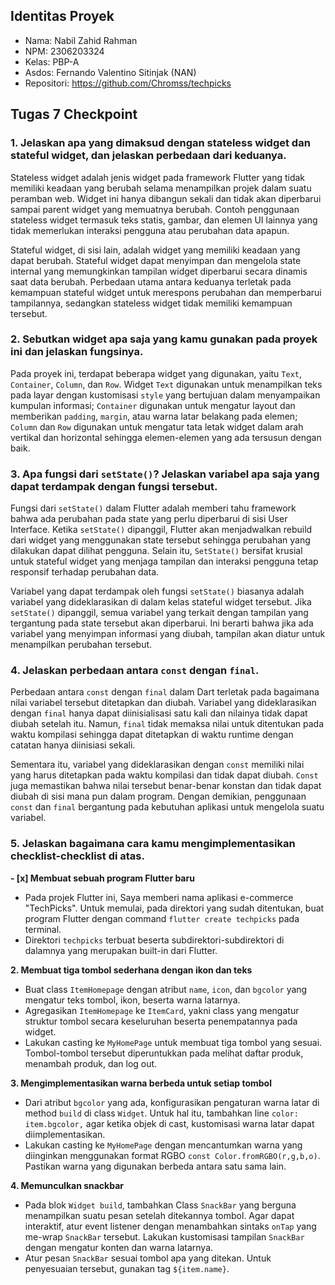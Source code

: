 ## Identitas Proyek

- Nama: Nabil Zahid Rahman
- NPM: 2306203324
- Kelas: PBP-A
- Asdos: Fernando Valentino Sitinjak (NAN)
- Repositori: https://github.com/Chromss/techpicks

## Tugas 7 Checkpoint

### 1. Jelaskan apa yang dimaksud dengan stateless widget dan stateful widget, dan jelaskan perbedaan dari keduanya.
Stateless widget adalah jenis widget pada framework Flutter yang tidak memiliki keadaan yang berubah selama menampilkan projek dalam suatu peramban web. Widget ini hanya dibangun sekali dan tidak akan diperbarui sampai parent widget yang memuatnya berubah. Contoh penggunaan stateless widget termasuk teks statis, gambar, dan elemen UI lainnya yang tidak memerlukan interaksi pengguna atau perubahan data apapun.

Stateful widget, di sisi lain, adalah widget yang memiliki keadaan yang dapat berubah. Stateful widget dapat menyimpan dan mengelola state internal yang memungkinkan tampilan widget diperbarui secara dinamis saat data berubah. Perbedaan utama antara keduanya terletak pada kemampuan stateful widget untuk merespons perubahan dan memperbarui tampilannya, sedangkan stateless widget tidak memiliki kemampuan tersebut.

### 2. Sebutkan widget apa saja yang kamu gunakan pada proyek ini dan jelaskan fungsinya.
Pada proyek ini, terdapat beberapa widget yang digunakan, yaitu `Text`, `Container`, `Column`, dan `Row`. Widget `Text` digunakan untuk menampilkan teks pada layar dengan kustomisasi `style` yang bertujuan dalam menyampaikan kumpulan informasi; `Container` digunakan untuk mengatur layout dan memberikan `padding`, `margin`, atau warna latar belakang pada elemen; `Column` dan `Row` digunakan untuk mengatur tata letak widget dalam arah vertikal dan horizontal sehingga elemen-elemen yang ada tersusun dengan baik.

### 3. Apa fungsi dari `setState()`? Jelaskan variabel apa saja yang dapat terdampak dengan fungsi tersebut.
Fungsi dari `setState()` dalam Flutter adalah memberi tahu framework bahwa ada perubahan pada state yang perlu diperbarui di sisi User Interface. Ketika `setState()` dipanggil, Flutter akan menjadwalkan rebuild dari widget yang menggunakan state tersebut sehingga perubahan yang dilakukan dapat dilihat pengguna. Selain itu, `SetState()` bersifat krusial untuk stateful widget yang menjaga tampilan dan interaksi pengguna tetap responsif terhadap perubahan data.

Variabel yang dapat terdampak oleh fungsi `setState()` biasanya adalah variabel yang dideklarasikan di dalam kelas stateful widget tersebut. Jika `setState()` dipanggil, semua variabel yang terkait dengan tampilan yang tergantung pada state tersebut akan diperbarui. Ini berarti bahwa jika ada variabel yang menyimpan informasi yang diubah, tampilan akan diatur untuk menampilkan perubahan tersebut.

### 4. Jelaskan perbedaan antara `const` dengan `final`.
Perbedaan antara `const` dengan `final` dalam Dart terletak pada bagaimana nilai variabel tersebut ditetapkan dan diubah. Variabel yang dideklarasikan dengan `final` hanya dapat diinisialisasi satu kali dan nilainya tidak dapat diubah setelah itu. Namun, `final` tidak memaksa nilai untuk ditentukan pada waktu kompilasi sehingga dapat ditetapkan di waktu runtime dengan catatan hanya diinisiasi sekali.

Sementara itu, variabel yang dideklarasikan dengan `const` memiliki nilai yang harus ditetapkan pada waktu kompilasi dan tidak dapat diubah. `Const` juga memastikan bahwa nilai tersebut benar-benar konstan dan tidak dapat diubah di sisi mana pun dalam program. Dengan demikian, penggunaan `const` dan `final` bergantung pada kebutuhan aplikasi untuk mengelola suatu variabel.

### 5. Jelaskan bagaimana cara kamu mengimplementasikan checklist-checklist di atas.
**- [x] Membuat sebuah program Flutter baru**
- Pada projek Flutter ini, Saya memberi nama aplikasi e-commerce "TechPicks". Untuk memulai, pada direktori yang sudah ditentukan, buat program Flutter dengan command `flutter create techpicks` pada terminal.
- Direktori `techpicks` terbuat beserta subdirektori-subdirektori di dalamnya yang merupakan built-in dari Flutter.

**2. Membuat tiga tombol sederhana dengan ikon dan teks**
- Buat class `ItemHomepage` dengan atribut `name`, `icon`, dan `bgcolor` yang mengatur teks tombol, ikon, beserta warna latarnya.
- Agregasikan `ItemHomepage` ke `ItemCard`, yakni class yang mengatur struktur tombol secara keseluruhan beserta penempatannya pada widget.
- Lakukan casting ke `MyHomePage` untuk membuat tiga tombol yang sesuai. Tombol-tombol tersebut diperuntukkan pada melihat daftar produk, menambah produk, dan log out.

**3. Mengimplementasikan warna berbeda untuk setiap tombol**
- Dari atribut `bgcolor` yang ada, konfigurasikan pengaturan warna latar di method `build` di class `Widget`. Untuk hal itu, tambahkan line `color: item.bgcolor,` agar ketika objek di cast, kustomisasi warna latar dapat diimplementasikan.
- Lakukan casting ke `MyHomePage` dengan mencantumkan warna yang diinginkan menggunakan format RGBO `const Color.fromRGBO(r,g,b,o)`. Pastikan warna yang digunakan berbeda antara satu sama lain.

**4. Memunculkan snackbar**
- Pada blok `Widget build`, tambahkan Class `SnackBar` yang berguna menampilkan suatu pesan setelah ditekannya tombol. Agar dapat interaktif, atur event listener dengan menambahkan sintaks `onTap` yang me-wrap `SnackBar` tersebut. Lakukan kustomisasi tampilan `SnackBar` dengan mengatur konten dan warna latarnya.
- Atur pesan `SnackBar` sesuai tombol apa yang ditekan. Untuk penyesuaian tersebut, gunakan tag `${item.name}`.